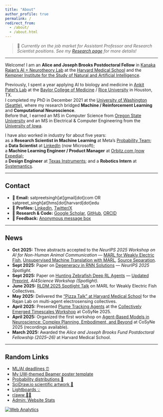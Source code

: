 ```yaml
---
title: "About"
author_profile: true
permalink: /
redirect_from: 
  - /about/
  - /about.html
---
```



> 🧭 *Currently on the job market for Assistant Professor and Research Scientist positions. See my [Research page](research/) for more details!* 

---

Welcome! I am an **Alice and Joseph Brooks Postdoctoral Fellow** in [Kanaka Rajan’s AI + Neurotheory Lab](https://twitter.com/KanakaRajanPhD) at the [Harvard Medical School](https://neuro.hms.harvard.edu) and the [Kempner Institute for the Study of Natural and Artificial Intelligence](https://www.harvard.edu/kempner-institute/).  

Previously, I spent a year applying AI to biology and medicine in [Ankit Patel’s Lab](https://ankitlab.co) at the [Baylor College of Medicine](https://www.bcm.edu) / [Rice University](https://www.rice.edu) in Houston, TX.  
I completed my PhD in December 2021 at the [University of Washington (Seattle)](https://www.ece.uw.edu), where my research bridged **Machine / Reinforcement Learning** and **Computational Neuroscience**.  
Before that, I earned an MS in Computer Science from [Oregon State University](https://eecs.oregonstate.edu) and an MS in Electrical & Computer Engineering from the [University of Iowa](https://ece.engineering.uiowa.edu).  

I have also worked in industry for about five years:  
as a **Research Scientist in Machine Learning** at Meta’s [Probability Team](https://research.facebook.com/teams/probability/);  
a **Data Scientist** at [LinkedIn](https://engineering.linkedin.com/teams/data) (now Microsoft);  
a **Machine Learning Engineer / Product Manager** at [Orbitz.com (now Expedia)](https://www.wired.com/2014/02/orbitz-labs/);  
a **Design Engineer** at [Texas Instruments](https://www.ti.com); and a **Robotics Intern** at [Systemantics](http://www.systemantics.com).  


---

## Contact
- 📧 **Email:** satpreetsingh[at]gmail[dot]com  OR  satpreet_singh[at]hms[dot]harvard[dot]edu  
- 🔗 **Profiles:** [LinkedIn](https://www.linkedin.com/in/satpreetsingh), [Twitter/X](https://twitter.com/tweetsatpreet)  
- 📄 **Research & Code:** [Google Scholar](https://scholar.google.com/citations?user=S6wyhngAAAAJ&hl=en), [GitHub](https://github.com/satpreetsingh), [ORCID](https://orcid.org/0000-0003-1867-4401)  
- 💬 **Feedback:** [Anonymous message box](https://www.admonymous.co/satpreetsingh)

---

## News

* **Oct 2025:** Three abstracts accepted to the *NeurIPS 2025 Workshop on AI for Non-Human Animal Communication* — [MARL for Weakly Electric Fish](https://openreview.net/forum?id=cE07Ac7UWx), [Unsupervised Machine Translation with MARL](https://openreview.net/forum?id=253mXeGo9Z), [Source Separation](https://openreview.net/forum?id=RelIvm178s).  
* **Sept 2025:** Paper on [Degeneracy in RNN Solutions](https://arxiv.org/abs/2410.03972) — *NeurIPS 2025 Spotlight.*  
* **Sept 2025:** Paper on [Hunting Zebrafish Deep RL Agents](https://openreview.net/forum?id=3kiCmoOQz7#discussion) — [Updated Preprint](https://arxiv.org/abs/2510.03699), *AI4Science Workshop (Spotlight).*  
* **June 2025:** [RLDM 2025 Spotlight Talk](https://rldm.org/program-2025/) on MARL for Weakly Electric Fish Collectives.  
* **May 2025:** Delivered the [“Pizza Talk” at Harvard Medical School](https://x.com/KanakaRajanPhD/status/1918368968416653774) for the Rajan Lab on multi-agent electrosensing collectives.  
* **April 2025:** Presented [Plume Tracking Agents](https://www.nature.com/articles/s42256-022-00599-w) at the [Collectively Emerged Timescales Workshop](https://www.cosyne.org/workshops-program-2025) at CoSyNe 2025.  
* **April 2025:** Organized the first workshop on [Agent-Based Models in Neuroscience: Complex Planning, Embodiment, and Beyond](https://neuro-agent-models.github.io) at CoSyNe 2025 (recordings available).  
* **March 2025:** Awarded the *Alice and Joseph Brooks Fund Postdoctoral Fellowship (2025–26)* at Harvard Medical School.  

---

## Random Links

- [ML/AI deadlines ⏰](https://aideadlin.es/?sub=ML)  
- [My UW-themed Beamer poster template](https://github.com/satpreetsingh/UWBeamerPosterTemplate)  
- [Probability distributions 🗻](https://github.com/rasmusab/distribution_diagrams)  
- [SciDraw.io scientific artwork 🐞](https://scidraw.io)  
- [Lightboards 💡](https://twitter.com/tweetsatpreet/status/1302414554782076928)  
- [r/aww 🐶🐱](https://www.reddit.com/r/aww/)  
- [Admin: Website Stats](https://statcounter.com/p13020034/?guest=1)  

<!-- Default Statcounter code for Personal
http://satpreetsingh.github.io -->
<script type="text/javascript">
var sc_project=13020034; 
var sc_invisible=1; 
var sc_security="69b15dcb"; 
</script>
<script type="text/javascript"
src="https://www.statcounter.com/counter/counter.js"
async></script>
<noscript><div class="statcounter"><a title="Web Analytics"
href="https://statcounter.com/" target="_blank"><img
class="statcounter"
src="https://c.statcounter.com/13020034/0/69b15dcb/1/"
alt="Web Analytics"
referrerPolicy="no-referrer-when-downgrade"></a></div></noscript>